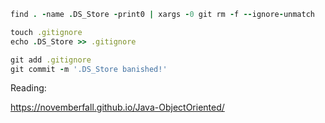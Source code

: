 ```ruby
find . -name .DS_Store -print0 | xargs -0 git rm -f --ignore-unmatch

touch .gitignore
echo .DS_Store >> .gitignore

git add .gitignore
git commit -m '.DS_Store banished!'
```

Reading:

https://novemberfall.github.io/Java-ObjectOriented/


